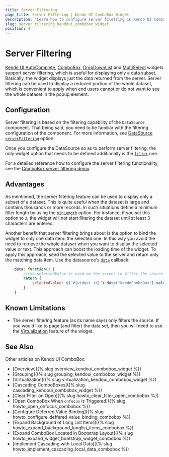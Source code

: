 ```yaml
---
title: Server Filtering
page_title: Server Filtering | Kendo UI ComboBox Widget
description: "Learn how to configure server filetring in Kendo UI ComboBox, DropDownList, AutoComplete and MultiSelect widgets."
slug: server_filtering_kendoui_combobox_widget
position: 4
---
```


# Server Filtering

[Kendo UI AutoComplete](http://demos.telerik.com/kendo-ui/autocomplete/index), [ComboBox](http://demos.telerik.com/kendo-ui/combobox/index), [DropDownList](http://demos.telerik.com/kendo-ui/dropdownlist/index) and [MultiSelect](http://demos.telerik.com/kendo-ui/multiselect/index) widgets support server filtering, which is useful for displaying only a data subset. Basically, the widget displays just the data returned from the server. Server filtering can be used to display a reduced portion of the whole dataset, which is convenient to apply when end users cannot or do not want to see the whole dataset in the popup element.

## Configuration

Server filtering is based on the filtering capability of the `DataSource` component. That being said, you need to be familiar with the filtering configuration of the component. For more information, see [DataSource `serverFiltering`](/api/javascript/data/datasource#configuration-serverFiltering) option.

Once you configure the DataSource so as to perform server filtering, the only widget option that needs to be defined additionally is the [`filter`](/api/javascript/ui/combobox#configuration-filter) one.

For a detailed reference how to configure the server filtering functionality, see the [ComboBox server filtering demo](http://demos.telerik.com/kendo-ui/combobox/serverfiltering).

## Advantages

As mentioned, the server filtering feature can be used to display only a subset of a dataset. This is quite useful when the dataset is large and contains thousands or more records. In such situations define a minimum filter length by using the [`minLength`](/api/javascript/ui/combobox#configuration-minLength) option. For instance, if you set this option to `3`, the widget will not start filtering the dataset until at least 3 characters are entered.

Another benefit that server filtering brings about is the option to bind the widget to only one data item: the selected one. In this way you avoid the need to retrieve the whole dataset when you want to display the selected value or text. This approach can boost the loading time of the widget. To apply this approach, send the selected value to the server and return only the matching data item. Use the datasource's [`data`](/kendo-ui/api/javascript/data/datasource#configuration-transport.read.data) callback:

```javascript
    data: function() {
        //the selectedValue is used on the server to filter the source and return only the matching data item
        return {
            selectedValue: $("#[widget id]").data("kendoComboBox").value()
        }
    }
```

## Known Limitations

- The server filtering feature (as its name says) only filters the source. If you would like to page (and filter) the data set, then you will need to use
the [Virtualization](/kendo-ui/web/combobox/virtualization) feature of the widget.

## See Also 

Other articles on Kendo UI ComboBox:

* [Overview]({% slug overview_kendoui_combobox_widget %})
* [Grouping]({% slug grouping_kendoui_combobox_widget %})
* [Virtualization]({% slug virtualization_kendoui_combobox_widget %})
* [Cascading ComboBoxes]({% slug cascading_kendoui_combobox_widget %})
* [Clear Filter on Open]({% slug howto_clear_filter_open_combobox %})
* [Open ComboBox When `onfocus` is Triggered]({% slug howto_open_onfocus_combobox %})
* [Configure Deferred Value Binding]({% slug howto_configure_deffered_value_binding_combobox %})
* [Expand Background of Long List Items]({% slug howto_expand_background_longlist_items_combobox %})
* [Expand ComboBox Located in Bootstrap Layout]({% slug howto_expand_widget_bootstrap_widget_combobox %})
* [Implement Cascading with Local Data]({% slug howto_implement_cascading_local_data_combobox %})